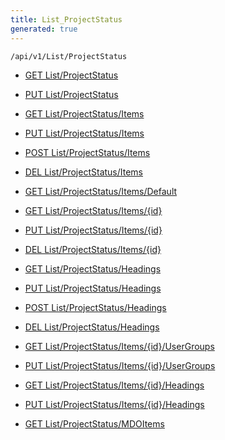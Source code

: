 ```yaml
---
title: List_ProjectStatus
generated: true
---
```


```http
/api/v1/List/ProjectStatus
```




* [GET List/ProjectStatus](v1ProjectStatusList_GetListDefinition.md)

* [PUT List/ProjectStatus](v1ProjectStatusList_SetListDefinition.md)

* [GET List/ProjectStatus/Items](v1ProjectStatusList_GetAll.md)

* [PUT List/ProjectStatus/Items](v1ProjectStatusList_PutAllProjectStatus.md)

* [POST List/ProjectStatus/Items](v1ProjectStatusList_PostProjectStatus.md)

* [DEL List/ProjectStatus/Items](v1ProjectStatusList_DeleteAllProjectStatus.md)

* [GET List/ProjectStatus/Items/Default](v1ProjectStatusList_CreateDefaultProjectStatus.md)

* [GET List/ProjectStatus/Items/{id}](v1ProjectStatusList_GetProjectStatus.md)

* [PUT List/ProjectStatus/Items/{id}](v1ProjectStatusList_PutProjectStatus.md)

* [DEL List/ProjectStatus/Items/{id}](v1ProjectStatusList_DeleteProjectStatus.md)

* [GET List/ProjectStatus/Headings](v1ProjectStatusList_GetProjectStatusHeadings.md)

* [PUT List/ProjectStatus/Headings](v1ProjectStatusList_PutProjectStatusHeadings.md)

* [POST List/ProjectStatus/Headings](v1ProjectStatusList_PostProjectStatusHeading.md)

* [DEL List/ProjectStatus/Headings](v1ProjectStatusList_DeleteProjectStatusHeadings.md)

* [GET List/ProjectStatus/Items/{id}/UserGroups](v1ProjectStatusList_GetProjectStatusUserGroupsForListItem.md)

* [PUT List/ProjectStatus/Items/{id}/UserGroups](v1ProjectStatusList_PutProjectStatusUserGroupsForListItem.md)

* [GET List/ProjectStatus/Items/{id}/Headings](v1ProjectStatusList_GetProjectStatusHeadingsForListItem.md)

* [PUT List/ProjectStatus/Items/{id}/Headings](v1ProjectStatusList_PutProjectStatusHeadingsForListItem.md)

* [GET List/ProjectStatus/MDOItems](v1ProjectStatusList_GetMDOList.md)